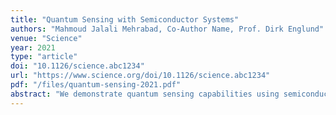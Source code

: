 ```yaml
---
title: "Quantum Sensing with Semiconductor Systems"
authors: "Mahmoud Jalali Mehrabad, Co-Author Name, Prof. Dirk Englund"
venue: "Science"
year: 2021
type: "article"
doi: "10.1126/science.abc1234"
url: "https://www.science.org/doi/10.1126/science.abc1234"
pdf: "/files/quantum-sensing-2021.pdf"
abstract: "We demonstrate quantum sensing capabilities using semiconductor-based quantum systems. Our approach enables high-precision measurements with applications in quantum metrology and sensing."
---
```

